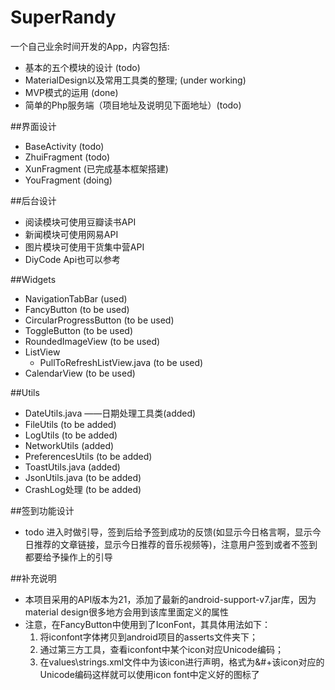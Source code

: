 # SuperRandy
一个自己业余时间开发的App，内容包括:

- 基本的五个模块的设计 (todo)
- MaterialDesign以及常用工具类的整理; (under working)
- MVP模式的运用 (done)
- 简单的Php服务端（项目地址及说明见下面地址）(todo)

##界面设计
- BaseActivity (todo)
- ZhuiFragment (todo)
- XunFragment (已完成基本框架搭建)
- YouFragment (doing)

##后台设计
- 阅读模块可使用豆瓣读书API
- 新闻模块可使用网易API
- 图片模块可使用干货集中营API
- DiyCode Api也可以参考

##Widgets

- NavigationTabBar (used)
- FancyButton (to be used)
- CircularProgressButton (to be used)
- ToggleButton (to be used)
- RoundedImageView (to be used)
- ListView
    - PullToRefreshListView.java (to be used)
- CalendarView (to be used)

##Utils

- DateUtils.java ——日期处理工具类(added)
- FileUtils (to be added)
- LogUtils (to be added)
- NetworkUtils (added)
- PreferencesUtils (to be added)
- ToastUtils.java (added)
- JsonUtils.java (to be added)
- CrashLog处理 (to be added)


##签到功能设计

- todo 进入时做引导，签到后给予签到成功的反馈(如显示今日格言啊，显示今日推荐的文章链接，显示今日推荐的音乐视频等)，注意用户签到或者不签到都要给予操作上的引导

##补充说明
	
- 本项目采用的API版本为21，添加了最新的android-support-v7.jar库，因为material design很多地方会用到该库里面定义的属性
- 注意，在FancyButton中使用到了IconFont，其具体用法如下：
    1. 将iconfont字体拷贝到android项目的asserts文件夹下；
    2. 通过第三方工具，查看iconfont中某个icon对应Unicode编码；
    3. 在values\strings.xml文件中为该icon进行声明，格式为<string name="icon_like">&#+该icon对应的Unicode编码这样就可以使用icon font中定义好的图标了
